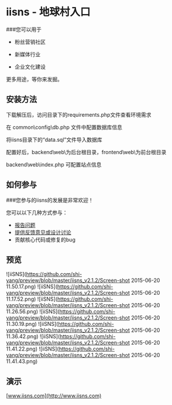 # iisns - 地球村入口

###您可以用于

- 粉丝营销社区

- 新媒体行业

- 企业文化建设

更多用途，等你来发掘。

安装方法
--------

下载解压后，访问目录下的requirements.php文件查看环境需求

在 common\config\db.php 文件中配置数据库信息

将iisns目录下的“data.sql”文件导入数据库

配置好后，backend\web\为后台根目录，frontend\web\为前台根目录

backend\web\index.php 可配置站点信息

如何参与
--------

###您参与的iisns的发展是非常欢迎！

您可以以下几种方式参与：

- [报告问题](docs/internals/report-an-issue.md)
- [提供反馈意见或设计讨论](http://www.iisns.com/index.php/forum/iisns)
- 贡献核心代码或修复的bug


预览
-------

![iiSNS](https://github.com/shi-yang/preview/blob/master/iisns_v2.1.2/Screen-shot 2015-06-20 11.50.17.png)
![iiSNS](https://github.com/shi-yang/preview/blob/master/iisns_v2.1.2/Screen-shot 2015-06-20 11.17.52.png)
![iiSNS](https://github.com/shi-yang/preview/blob/master/iisns_v2.1.2/Screen-shot 2015-06-20 11.26.56.png)
![iiSNS](https://github.com/shi-yang/preview/blob/master/iisns_v2.1.2/Screen-shot 2015-06-20 11.30.19.png)
![iiSNS](https://github.com/shi-yang/preview/blob/master/iisns_v2.1.2/Screen-shot 2015-06-20 11.36.42.png)
![iiSNS](https://github.com/shi-yang/preview/blob/master/iisns_v2.1.2/Screen-shot 2015-06-20 11.41.22.png)
![iiSNS](https://github.com/shi-yang/preview/blob/master/iisns_v2.1.2/Screen-shot 2015-06-20 11.41.43.png)

演示
----

[www.iisns.com](http://www.iisns.com)
